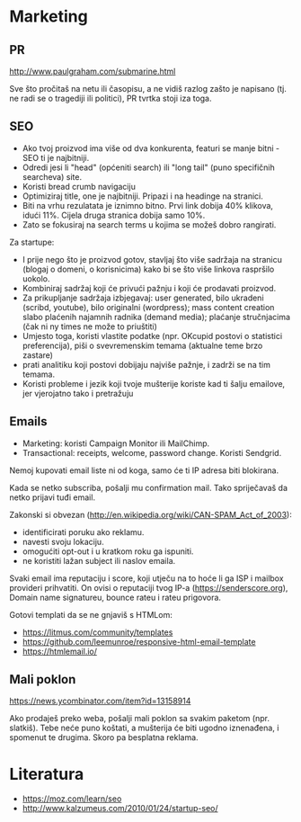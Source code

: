 # Marketing

## PR

http://www.paulgraham.com/submarine.html

Sve što pročitaš na netu ili časopisu, a ne vidiš razlog zašto je napisano (tj. ne radi se o tragediji ili politici), PR tvrtka stoji iza toga.

## SEO

* Ako tvoj proizvod ima više od dva konkurenta, featuri se manje bitni - SEO ti je najbitniji.
* Odredi jesi li "head" (općeniti search) ili "long tail" (puno specifičnih searcheva) site.
* Koristi bread crumb navigaciju
* Optimiziraj title, one je najbitniji. Pripazi i na headinge na stranici.
* Biti na vrhu rezulatata je iznimno bitno. Prvi link dobija 40% klikova, idući 11%. Cijela druga stranica dobija samo 10%.
* Zato se fokusiraj na search terms u kojima se možeš dobro rangirati.

Za startupe:
* I prije nego što je proizvod gotov, stavljaj što više sadržaja na stranicu (blogaj o domeni, o korisnicima) kako bi se što više linkova raspršilo uokolo.
* Kombiniraj sadržaj koji će privući pažnju i koji će prodavati proizvod.
* Za prikupljanje sadržaja izbjegavaj: user generated, bilo ukradeni (scribd, youtube), bilo originalni (wordpress); mass content creation slabo plaćenih najamnih radnika (demand media); plaćanje stručnjacima (čak ni ny times ne može to priuštiti)
* Umjesto toga, koristi vlastite podatke (npr. OKcupid postovi o statistici preferencija), piši o svevremenskim temama (aktualne teme brzo zastare)
* prati analitiku koji postovi dobijaju najviše pažnje, i zadrži se na tim temama.
* Koristi probleme i jezik koji tvoje mušterije koriste kad ti šalju emailove, jer vjerojatno tako i pretražuju

## Emails

* Marketing: koristi Campaign Monitor ili MailChimp.
* Transactional: receipts, welcome, password change. Koristi Sendgrid.

Nemoj kupovati email liste ni od koga, samo će ti IP adresa biti blokirana.

Kada se netko subscriba, pošalji mu confirmation mail. Tako spriječavaš da netko prijavi tuđi email.

Zakonski si obvezan (http://en.wikipedia.org/wiki/CAN-SPAM_Act_of_2003):
* identificirati poruku ako reklamu.
* navesti svoju lokaciju.
* omogućiti opt-out i u kratkom roku ga ispuniti.
* ne koristiti lažan subject ili naslov emaila.

Svaki email ima reputaciju i score, koji utječu na to hoće li ga ISP i mailbox provideri prihvatiti. On ovisi o reputaciji tvog IP-a (https://senderscore.org), Domain name signatureu, bounce rateu i rateu prigovora.

Gotovi templati da se ne gnjaviš s HTMLom:
* https://litmus.com/community/templates
* https://github.com/leemunroe/responsive-html-email-template
* https://htmlemail.io/


## Mali poklon

https://news.ycombinator.com/item?id=13158914

Ako prodaješ preko weba, pošalji mali poklon sa svakim paketom (npr. slatkiš). Tebe neće puno koštati, a mušterija će biti ugodno iznenađena, i spomenut te drugima. Skoro pa besplatna reklama.

# Literatura

* https://moz.com/learn/seo
* http://www.kalzumeus.com/2010/01/24/startup-seo/
